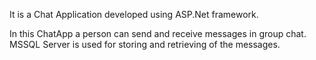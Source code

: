 It is a Chat Application developed using ASP.Net framework.

In this ChatApp a person can send and receive messages in group chat. MSSQL Server is used for storing and retrieving of the messages.
